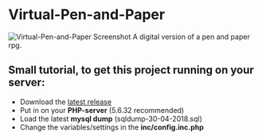 # Virtual-Pen-and-Paper
![Virtual-Pen-and-Paper Screenshot](https://i.imgur.com/cTkydP9.jpg)
A digital version of a pen and paper rpg.

## Small tutorial, to get this project running on your server:
* Download the [latest release](https://github.com/ADarkHero/Virtual-Pen-and-Paper/releases)
* Put in on your **PHP-server** (5.6.32 recommended)
* Load the latest **mysql dump** (sqldump-30-04-2018.sql)
* Change the variables/settings in the **inc/config.inc.php**
